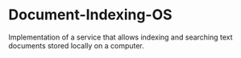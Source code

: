 # Document-Indexing-OS

Implementation of a service that allows indexing and searching text documents stored locally on a computer.
